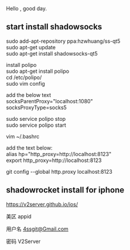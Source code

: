 Hello , good day.

##  start install shadowsocks
sudo add-apt-repository ppa:hzwhuang/ss-qt5  
sudo apt-get update  
sudo apt-get install shadowsocks-qt5  

install polipo   
sudo apt-get install polipo  
cd /etc/polipo/  
sudo vim config  

add the below text  
socksParentProxy="localhost:1080"  
socksProxyType=socks5  


sudo service polipo stop  
sudo service polipo start  


vim ~/.bashrc  

add the text below:  
alias hp="http_proxy=http://localhost:8123"  
export http_proxy=http://localhost:8123  


git config --global http.proxy localhost:8123  



## shadowrocket install for iphone

https://v2server.github.io/ios/

美区 appid

用户名 4ssgit@Gmail.com

密码 V2Server

